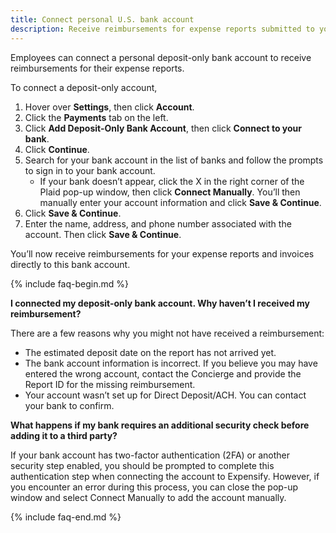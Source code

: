 ```yaml
---
title: Connect personal U.S. bank account
description: Receive reimbursements for expense reports submitted to your employer
---
```

<div id="expensify-classic" markdown="1">

Employees can connect a personal deposit-only bank account to receive reimbursements for their expense reports. 

To connect a deposit-only account,

1. Hover over **Settings**, then click **Account**.
2. Click the **Payments** tab on the left.
3. Click **Add Deposit-Only Bank Account**, then click **Connect to your bank**. 
4. Click **Continue**.
5. Search for your bank account in the list of banks and follow the prompts to sign in to your bank account.
   - If your bank doesn’t appear, click the X in the right corner of the Plaid pop-up window, then click **Connect Manually**. You’ll then manually enter your account information and click **Save & Continue**. 
6. Click **Save & Continue**.
7. Enter the name, address, and phone number associated with the account. Then click **Save & Continue**.

You’ll now receive reimbursements for your expense reports and invoices directly to this bank account.

{% include faq-begin.md %}

**I connected my deposit-only bank account. Why haven’t I received my reimbursement?**

There are a few reasons why you might not have received a reimbursement: 
- The estimated deposit date on the report has not arrived yet.
- The bank account information is incorrect. If you believe you may have entered the wrong account, contact the Concierge and provide the Report ID for the missing reimbursement.
- Your account wasn’t set up for Direct Deposit/ACH. You can contact your bank to confirm.

**What happens if my bank requires an additional security check before adding it to a third party?**

If your bank account has two-factor authentication (2FA) or another security step enabled, you should be prompted to complete this authentication step when connecting the account to Expensify. However, if you encounter an error during this process, you can close the pop-up window and select Connect Manually to add the account manually.

{% include faq-end.md %}

</div>
